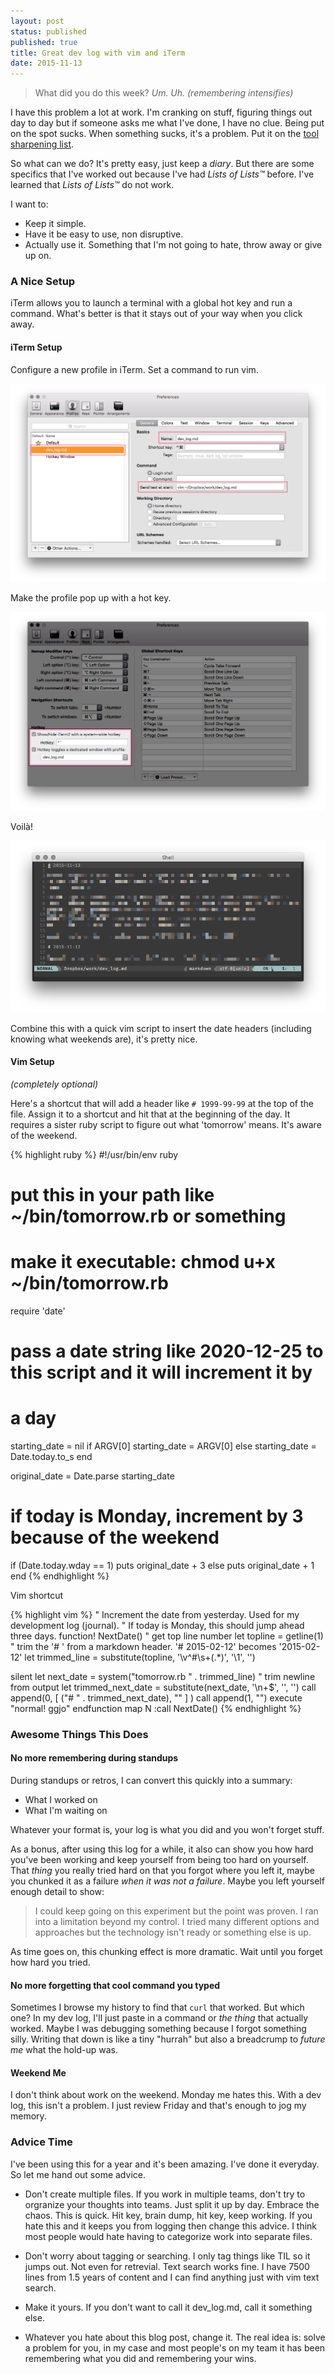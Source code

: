 ```yaml
---
layout: post
status: published
published: true
title: Great dev log with vim and iTerm
date: 2015-11-13
---
```


> What did you do this week?
> _Um. Uh. (remembering intensifies)_


I have this problem a lot at work.  I'm cranking on stuff, figuring things out
day to day but if someone asks me what I've done, I have no clue.  Being put
on the spot sucks.  When something sucks, it's a problem.  Put it on the
[tool sharpening list](https://devchat.tv/ruby-rogues/129-rr-sharpening-tools-with-ben-orenstein).

So what can we do?  It's pretty easy, just keep a *diary*.  But there are some specifics that I've worked out because
I've had _Lists of Lists™_ before.  I've learned that _Lists of Lists™_ do not work.

I want to:

* Keep it simple.
* Have it be easy to use, non disruptive.
* Actually use it.  Something that I'm not going to hate, throw away or give up on.


### A Nice Setup

iTerm allows you to launch a terminal with a global hot key and run a command.
What's better is that it stays out of your way when you click away.


#### iTerm Setup
Configure a new profile in iTerm.  Set a command to run vim.

![iterm_profile_creation](/uploads/2015/dev_log_iterm_1.png)

Make the profile pop up with a hot key.

![iterm_hotkey](/uploads/2015/dev_log_iterm_2.png)

Voilà!

![iterm_hotkey](/uploads/2015/dev_log_log.png)

Combine this with a quick vim script to insert the date headers (including knowing what weekends are),
it's pretty nice.


#### Vim Setup

_(completely optional)_

Here's a shortcut that will add a header like `# 1999-99-99` at the top of the file.
Assign it to a shortcut and hit that at the beginning of the day.  It requires a sister
ruby script to figure out what 'tomorrow' means.  It's aware of the weekend.

{% highlight ruby %}
#!/usr/bin/env ruby
# put this in your path like ~/bin/tomorrow.rb or something
# make it executable: chmod u+x ~/bin/tomorrow.rb

require 'date'

# pass a date string like 2020-12-25 to this script and it will increment it by
# a day
starting_date = nil
if ARGV[0]
  starting_date = ARGV[0]
else
  starting_date = Date.today.to_s
end

original_date = Date.parse starting_date

# if today is Monday, increment by 3 because of the weekend
if (Date.today.wday == 1)
  puts original_date + 3
else
  puts original_date + 1
end
{% endhighlight %}

Vim shortcut

{% highlight vim %}
" Increment the date from yesterday.  Used for my development log (journal).
" If today is Monday, this should jump ahead three days.
function! NextDate()
  " get top line number
  let topline = getline(1)
  " trim the '# ' from a markdown header.  '# 2015-02-12' becomes '2015-02-12'
  let trimmed_line = substitute(topline, '\v^\#\s+(.*)', '\1', '')

  silent let next_date = system("tomorrow.rb " . trimmed_line)
  " trim newline from output
  let trimmed_next_date = substitute(next_date, '\n\+$', '', '')
  call append(0, [ ("# " . trimmed_next_date), "" ] )
  call append(1, "")
  execute "normal! ggjo"
endfunction
map <leader>N  :call NextDate()<CR>
{% endhighlight %}


### Awesome Things This Does

#### No more remembering during standups

During standups or retros, I can convert this quickly into a summary:

* What I worked on
* What I'm waiting on

Whatever your format is, your log is what you did and you won't forget stuff.

As a bonus, after using this log for a while, it also can show you how hard you've been working and keep
yourself from being too hard on yourself.  That _thing_ you really tried hard on that you forgot where you
left it, maybe you chunked it as a failure *when it was not a failure*.  Maybe you left yourself enough detail
to show:

> I could keep going on this experiment but the point was proven.
> I ran into a limitation beyond my control.
> I tried many different options and approaches but the technology isn't ready or something else is up.

As time goes on, this chunking effect is more dramatic.  Wait until you forget how hard you tried.


#### No more forgetting that cool command you typed

Sometimes I browse my history to find that `curl` that worked.  But which one?
In my dev log, I'll just paste in a command or _the thing_ that actually worked.
Maybe I was debugging something because I forgot something silly.  Writing that
down is like a tiny "hurrah" but also a breadcrump to *future me* what the hold-up was.


#### Weekend Me

I don't think about work on the weekend.  Monday me hates this.  With a dev log, this
isn't a problem.  I just review Friday and that's enough to jog my memory.


### Advice Time

I've been using this for a year and it's been amazing.  I've done it everyday.
So let me hand out some advice.

- Don't create multiple files.  If you work in multiple teams, don't try to orgranize
your thoughts into teams.  Just split it up by day.  Embrace the chaos.  This is
quick.  Hit key, brain dump, hit key, keep working.  If you hate this and it keeps
you from logging then change this advice.  I think most people would hate having
to categorize work into separate files.

- Don't worry about tagging or searching.  I only tag things like TIL so it jumps out.
Not even for retrevial.  Text search works fine.  I have 7500 lines from 1.5 years of
content and I can find anything just with vim text search.

- Make it yours.  If you don't want to call it dev_log.md, call it something else.

- Whatever you hate about this blog post, change it.  The real idea is: solve a problem for you,
in my case and most people's on my team it has been remembering what you did and remembering your wins.


